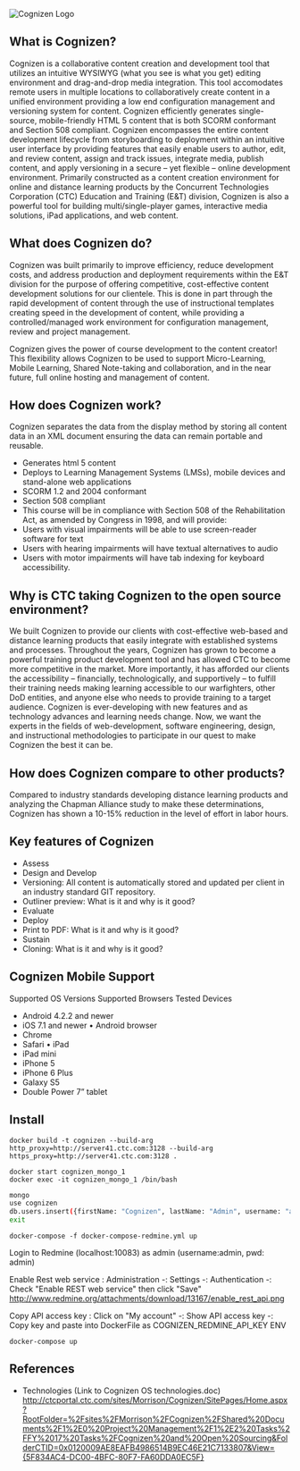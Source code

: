 ![Cognizen Logo](https://gitorious.ctc.com/gitlab/Cognizen/cognizen/raw/master/bin/css/images/cognizen_logo_final.png "Cognizen Logo")
## What is Cognizen?
Cognizen is a collaborative content creation and development tool that utilizes an intuitive WYSIWYG (what you see is what you get) editing environment and drag-and-drop media integration. This tool accomodates remote users in multiple locations to collaboratively create content in a unified environment providing a low end configuration management and versioning system for content.  Cognizen efficiently generates single-source, mobile-friendly HTML 5 content  that is both SCORM conformant and Section 508 compliant.  Cognizen encompasses the entire content development lifecycle from storyboarding to deployment within an intuitive user interface by providing features that easily enable users to author, edit, and review content, assign and track issues, integrate media, publish content, and apply versioning in a secure – yet flexible – online development environment.  Primarily constructed as a content creation environment for online and distance learning products by the Concurrent Technologies Corporation (CTC) Education and Training (E&T) division, Cognizen is also a powerful tool for building multi/single-player games, interactive media solutions, iPad applications, and web content. 


## What does Cognizen do?
Cognizen was built primarily to improve efficiency, reduce development costs, and address production and deployment requirements within the E&T division for the purpose of offering competitive, cost-effective content development solutions for our clientele. This is done in part through the rapid development of content through the use of instructional templates creating speed in the development of content, while providing a controlled/managed work environment for configuration management, review and project management.

Cognizen gives the power of course development to the content creator! This flexibility allows Cognizen to be used to support Micro-Learning, Mobile Learning, Shared Note-taking and collaboration, and in the near future, full online hosting and management of content.


## How does Cognizen work?
Cognizen separates the data from the display method by storing all content data in an XML document ensuring the data can remain portable and reusable.
*	Generates html 5 content
*	Deploys to Learning Management Systems (LMSs), mobile devices and stand-alone web applications
*	SCORM 1.2 and 2004 conformant
*	Section 508 compliant
*	This course will be in compliance with Section 508 of the Rehabilitation Act, as amended by Congress in 1998, and will provide:
*	Users with visual impairments will be able to use screen-reader software for text
*	Users with hearing impairments will have textual alternatives to audio
*	Users with motor impairments will have tab indexing for keyboard accessibility.


## Why is CTC taking Cognizen to the open source environment?
We built Cognizen to provide our clients with cost-effective web-based and distance learning products that easily integrate with established systems and processes.  Throughout the years, Cognizen has grown to become a powerful training product development tool and has allowed CTC to become more competitive in the market. More importantly, it has afforded our clients the accessibility – financially, technologically, and supportively – to fulfill their training needs making learning accessible to our warfighters, other DoD entities, and anyone else who needs to provide training to a target audience.  Cognizen is ever-developing with new features and as technology advances and learning needs change. Now, we want the experts in the fields of web-development, software engineering, design, and instructional methodologies to participate in our quest to make Cognizen the best it can be.


## How does Cognizen compare to other products?
Compared to industry standards developing distance learning products and analyzing the Chapman Alliance study to make these determinations, Cognizen has shown a 10-15% reduction in the level of effort in labor hours. 

## Key features of Cognizen
*	Assess
*	Design and Develop
*	Versioning: All content is automatically stored and updated per client in an industry standard GIT repository.
*	Outliner preview: What is it and why is it good?
*	Evaluate
*	Deploy
*	Print to PDF: What is it and why is it good? 
*	Sustain
*	Cloning: What is it and why is it good?


## Cognizen Mobile Support
Supported OS Versions	Supported Browsers	Tested Devices
*	Android 4.2.2 and newer
*	iOS 7.1 and newer	•	Android browser
*	Chrome
*	Safari	•	iPad 
*	iPad mini
*	iPhone 5
*	iPhone 6 Plus
*	Galaxy S5
*	Double Power 7” tablet

## Install
```commandline
docker build -t cognizen --build-arg http_proxy=http://server41.ctc.com:3128 --build-arg https_proxy=http://server41.ctc.com:3128 .
```

```commandline
docker start cognizen_mongo_1
docker exec -it cognizen_mongo_1 /bin/bash 
```
```bash
mongo
use cognizen
db.users.insert({firstName: "Cognizen", lastName: "Admin", username: "admin@cognizen.com", token:"MY_MlHiBG6gBE6N8XZxOXrirtedMyGPHotbgk2GIv8rXIgS7vNMXH2dvAx4JIxjx", password:"c0gn1z3n", admin:"true", active:"true"})
exit
```
```commandline
docker-compose -f docker-compose-redmine.yml up
```
Login to Redmine (localhost:10083) as admin (username:admin, pwd: admin) 

Enable Rest web service : Administration -: Settings -: Authentication -: Check "Enable REST web service" then click "Save"
http://www.redmine.org/attachments/download/13167/enable_rest_api.png

Copy API access key : Click on "My account" -: Show API access key -: Copy key and paste into DockerFile as COGNIZEN_REDMINE_API_KEY ENV

```commandline
docker-compose up
```
  
## References
*	Technologies (Link to Cognizen OS technologies.doc) http://ctcportal.ctc.com/sites/Morrison/Cognizen/SitePages/Home.aspx?RootFolder=%2Fsites%2FMorrison%2FCognizen%2FShared%20Documents%2F1%2E0%20Project%20Management%2F1%2E2%20Tasks%2FFY%2017%20Tasks%2FCognizen%20and%20Open%20Sourcing&FolderCTID=0x0120009AE8EAFB4986514B9EC46E21C7133807&View={5F834AC4-DC00-4BFC-80F7-FA60DDA0EC5F}


